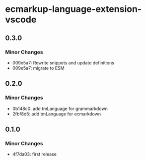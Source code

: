 # ecmarkup-language-extension-vscode

## 0.3.0

### Minor Changes

-   009e5a7: Rewrite snippets and update definitions
-   009e5a7: migrate to ESM

## 0.2.0

### Minor Changes

-   0b148c0: add tmLanguage for grammarkdown
-   2fbf8d5: add tmLanguage for ecmarkdown

## 0.1.0

### Minor Changes

-   4f7da03: first release
